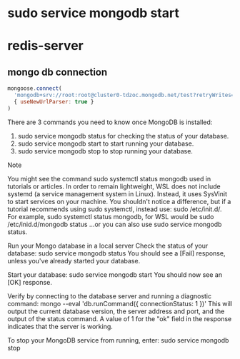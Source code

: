 # sudo service mongodb start

# redis-server

## mongo db connection

```javascript
mongoose.connect(
  'mongodb+srv://root:root@cluster0-tdzoc.mongodb.net/test?retryWrites=true&w=majority',
  { useNewUrlParser: true }
)
```

There are 3 commands you need to know once MongoDB is installed:

1. sudo service mongodb status for checking the status of your database.
1. sudo service mongodb start to start running your database.
1. sudo service mongodb stop to stop running your database.

Note

You might see the command sudo systemctl status mongodb used in tutorials or articles.
In order to remain lightweight, WSL does not include systemd (a service management system in Linux).
Instead, it uses SysVinit to start services on your machine. You shouldn't notice a difference, but if a tutorial recommends using sudo systemctl, instead use: sudo /etc/init.d/. For example, sudo systemctl status mongodb, for WSL would be sudo /etc/inid.d/mongodb status ...or you can also use sudo service mongodb status.

Run your Mongo database in a local server
Check the status of your database: sudo service mongodb status You should see a [Fail] response, unless you've already started your database.

Start your database: sudo service mongodb start You should now see an [OK] response.

Verify by connecting to the database server and running a diagnostic command: mongo --eval 'db.runCommand({ connectionStatus: 1 })' This will output the current database version, the server address and port, and the output of the status command. A value of 1 for the "ok" field in the response indicates that the server is working.

To stop your MongoDB service from running, enter: sudo service mongodb stop
